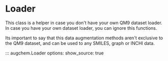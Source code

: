 # Loader

This class is a helper in case you don't have your own QM9 dataset loader. In case you have your own dataset loader, you can ignore this functions.

Its important to say that this data augmentation methods aren't exclusive to the QM9 dataset, and can be used to any SMILES, graph or INCHI data.

::: augchem.Loader
    options:
      show_source: true